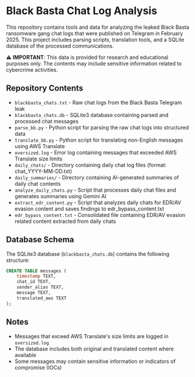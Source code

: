 # Black Basta Chat Log Analysis

This repository contains tools and data for analyzing the leaked Black Basta ransomware gang chat logs that were published on Telegram in February 2025. This project includes parsing scripts, translation tools, and a SQLite database of the processed communications.

⚠️ **IMPORTANT**: This data is provided for research and educational purposes only. The contents may include sensitive information related to cybercrime activities.

## Repository Contents

- `blackbasta_chats.txt` - Raw chat logs from the Black Basta Telegram leak
- `blackbasta_chats.db` - SQLite3 database containing parsed and processed chat messages
- `parse_bb.py` - Python script for parsing the raw chat logs into structured data
- `translate_bb.py` - Python script for translating non-English messages using AWS Translate
- `oversized.log` - Error log containing messages that exceeded AWS Translate size limits
- `daily_chats/` - Directory containing daily chat log files (format: chat_YYYY-MM-DD.txt)
- `daily_summaries/` - Directory containing AI-generated summaries of daily chat contents
- `analyze_daily_chats.py` - Script that processes daily chat files and generates summaries using Gemini AI
- `extract_edr_content.py` - Script that analyzes daily chats for EDR/AV evasion content and saves findings to edr_bypass_content.txt
- `edr_bypass_content.txt` - Consolidated file containing EDR/AV evasion related content extracted from daily chats

## Database Schema

The SQLite3 database (`blackbasta_chats.db`) contains the following structure:

```sql
CREATE TABLE messages (
    timestamp TEXT,
    chat_id TEXT,
    sender_alias TEXT,
    message TEXT,
    translated_aws TEXT
);
```

## Notes

- Messages that exceed AWS Translate's size limits are logged in `oversized.log`
- The database includes both original and translated content where available
- Some messages may contain sensitive information or indicators of compromise (IOCs)
